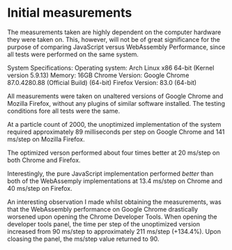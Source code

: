 # Initial measurements
The measurements taken are highly dependent on the computer hardware they were taken on. This, however, will not be of great significance for the purpose of comparing JavaScript versus WebAssembly Performance, since all tests were performed on the same system.

System Specifications:
Operating system: Arch Linux x86 64-bit (Kernel version 5.9.13)
Memory: 16GB
Chrome Version: Google Chrome 87.0.4280.88 (Official Build) (64-bit)
Firefox Version: 83.0 (64-bit)

All measurements were taken on unaltered versions of Google Chrome and Mozilla Firefox, without any plugins of similar software installed. The testing conditions fore all tests were the same.

At a particle count of 2000, the unoptimized implementation of the system required approximately 89 milliseconds per step on Google Chrome and 141 ms/step on Mozilla Firefox.

The optimized verson performed about four times better at 20 ms/step on both Chrome and Firefox.

Interestingly, the pure JavaScript implementation performed *better* than both of the WebAssemply implementations at 13.4 ms/step on Chrome and 40 ms/step on Firefox.

An interesting observation I made whilst obtaining the measurements, was that the WebAssembly performance on Google Chrome drastically worsened upon opening the Chrome Developer Tools. When opening the developer tools panel, the time per step of the unoptimized version increased from 90 ms/step to approximately 211 ms/step (+134.4%). Upon cloasing the panel, the ms/step value returned to 90.